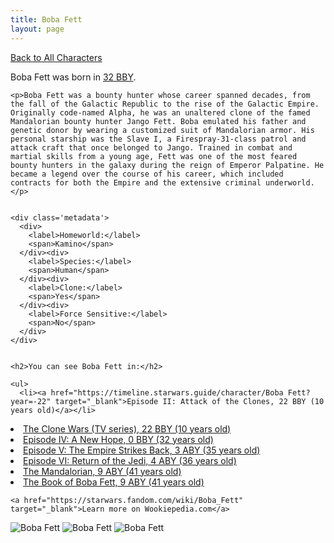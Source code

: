 ```yaml
---
title: Boba Fett
layout: page
---
```

<a href="/character" class="smaller">Back to All Characters</a>

<div class="container">
  <div class="col-10">
    <p>
    Boba Fett             was born in <a href="https://timeline.starwars.guide/character/Boba Fett?year=-32" target="_blank">32 BBY</a>.
    </p>

    <p>Boba Fett was a bounty hunter whose career spanned decades, from the fall of the Galactic Republic to the rise of the Galactic Empire. Originally code-named Alpha, he was an unaltered clone of the famed Mandalorian bounty hunter Jango Fett. Boba emulated his father and genetic donor by wearing a customized suit of Mandalorian armor. His personal starship was the Slave I, a Firespray-31-class patrol and attack craft that once belonged to Jango. Trained in combat and martial skills from a young age, Fett was one of the most feared bounty hunters in the galaxy during the reign of Emperor Palpatine. He became a legend over the course of his career, which included contracts for both the Empire and the extensive criminal underworld.</p>


    <div class='metadata'>
      <div>
        <label>Homeworld:</label>
        <span>Kamino</span>
      </div><div>
        <label>Species:</label>
        <span>Human</span>
      </div><div>
        <label>Clone:</label>
        <span>Yes</span>
      </div><div>
        <label>Force Sensitive:</label>
        <span>No</span>
      </div>
    </div>


    <h2>You can see Boba Fett in:</h2>

    <ul>
      <li><a href="https://timeline.starwars.guide/character/Boba Fett?year=-22" target="_blank">Episode II: Attack of the Clones, 22 BBY (10 years old)</a></li>
  <li><a href="https://timeline.starwars.guide/character/Boba Fett?year=-22" target="_blank">The Clone Wars (TV series), 22 BBY (10 years old)</a></li>
  <li><a href="https://timeline.starwars.guide/character/Boba Fett?year=0" target="_blank">Episode IV: A New Hope, 0 BBY (32 years old)</a></li>
  <li><a href="https://timeline.starwars.guide/character/Boba Fett?year=3" target="_blank">Episode V: The Empire Strikes Back, 3 ABY (35 years old)</a></li>
  <li><a href="https://timeline.starwars.guide/character/Boba Fett?year=4" target="_blank">Episode VI: Return of the Jedi, 4 ABY (36 years old)</a></li>
  <li><a href="https://timeline.starwars.guide/character/Boba Fett?year=9" target="_blank">The Mandalorian, 9 ABY (41 years old)</a></li>
  <li><a href="https://timeline.starwars.guide/character/Boba Fett?year=9" target="_blank">The Book of Boba Fett, 9 ABY (41 years old)</a></li>
    </ul>

    <a href="https://starwars.fandom.com/wiki/Boba_Fett" target="_blank">Learn more on Wookiepedia.com</a>
  </div>
  <div class="character_image col-2">
    <img src="https://timeline.starwars.guide//images/boba-og.png" alt="Boba Fett" />
<img src="https://timeline.starwars.guide//images/boba-old.png" alt="Boba Fett" />
    <img src="https://timeline.starwars.guide//images/boba-young.png" alt="Boba Fett" />
  </div>
</div>
